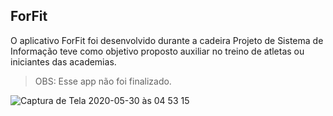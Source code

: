 ## ForFit

O aplicativo ForFit foi desenvolvido durante a cadeira Projeto de Sistema de Informação teve como objetivo proposto auxiliar no treino de atletas ou iniciantes das academias. 

> OBS: Esse app não foi finalizado.

![Captura de Tela 2020-05-30 às 04 53 15](https://user-images.githubusercontent.com/17646546/83322900-8cf22c80-a231-11ea-9c7e-29b6a2813dcd.png)

